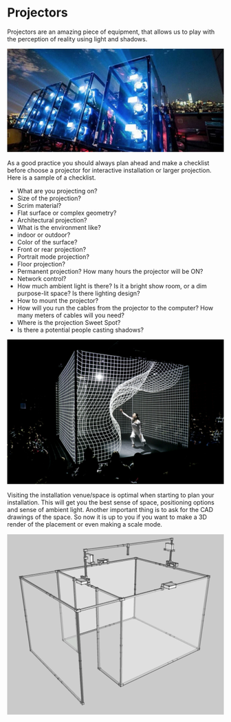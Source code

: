 # Projectors

Projectors are an amazing piece of equipment, that allows us to play with the perception of reality using light and shadows.

![Large Venue Projectors - Setup by Obscura Digital ](../../.gitbook/assets/projectorsstack.png)

As a good practice you should always plan ahead and make a checklist before choose a projector for interactive installation or larger projection. Here is a sample of a checklist.

* What are you projecting on? 
* Size of the projection?
* Scrim material?
* Flat surface or complex geometry?
* Architectural projection?
* What is the environment like?
* indoor or outdoor?
* Color of the surface?
* Front or rear projection? 
* Portrait mode projection?
* Floor projection?
* Permanent projection? How many hours the projector will be ON?
* Network control?
* How much ambient light is there? Is it a bright show room, or a dim purpose-lit space? Is there lighting design?
* How to mount the projector?
* How will you run the cables from the projector to the computer? How many meters of cables will you need?
* Where is the projection Sweet Spot?
* Is there a potential people casting shadows?

![Hakana&#xEF; \[Adrien M &amp; Claire B\]](../../.gitbook/assets/amcb-hakanai-c-romainetienne5123-w1800-h1800-1170x780.jpg)

Visiting the installation venue/space is optimal when starting to plan your installation. This will get you the best sense of space, positioning options and sense of ambient light.  Another important thing is to ask for the CAD drawings of the space.  So now it is up to you if you want to make a 3D render of the placement or even making a scale mode. 

![3D render layout from Hakana&#xEF; \[Adrien M &amp; Claire B\]](../../.gitbook/assets/adrienm-and-claireb_hakanai-_projectorsetup.png)



